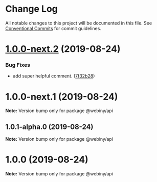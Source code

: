 # Change Log

All notable changes to this project will be documented in this file.
See [Conventional Commits](https://conventionalcommits.org) for commit guidelines.

<a name="1.0.0-next.2"></a>
# [1.0.0-next.2](https://github.com/webiny/webiny-js/compare/@webiny/api@1.0.0-next.1...@webiny/api@1.0.0-next.2) (2019-08-24)


### Bug Fixes

* add super helpful comment. ([7f32b28](https://github.com/webiny/webiny-js/commit/7f32b28))





<a name="1.0.0-next.1"></a>
# 1.0.0-next.1 (2019-08-24)

**Note:** Version bump only for package @webiny/api





<a name="1.0.1-alpha.0"></a>
## 1.0.1-alpha.0 (2019-08-24)

**Note:** Version bump only for package @webiny/api





<a name="1.0.0"></a>
# 1.0.0 (2019-08-24)

**Note:** Version bump only for package @webiny/api
